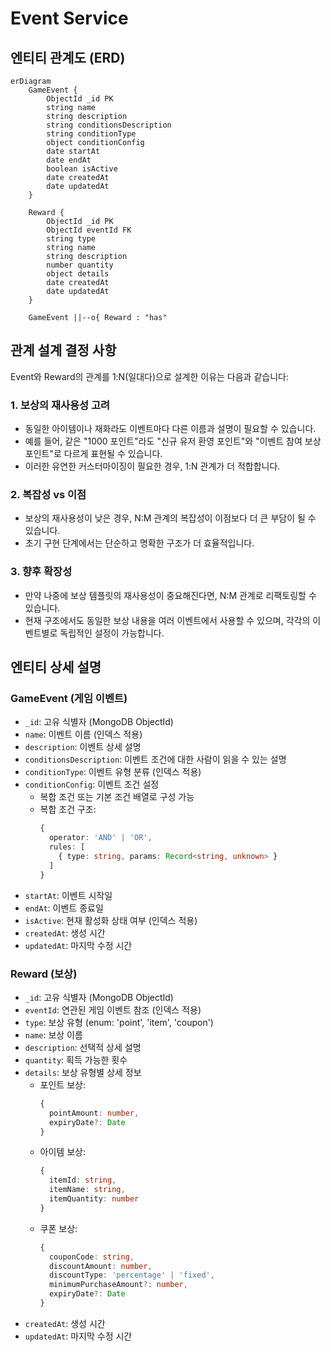 # Event Service

## 엔티티 관계도 (ERD)

```mermaid
erDiagram
    GameEvent {
        ObjectId _id PK
        string name
        string description
        string conditionsDescription
        string conditionType
        object conditionConfig
        date startAt
        date endAt
        boolean isActive
        date createdAt
        date updatedAt
    }

    Reward {
        ObjectId _id PK
        ObjectId eventId FK
        string type
        string name
        string description
        number quantity
        object details
        date createdAt
        date updatedAt
    }

    GameEvent ||--o{ Reward : "has"
```

## 관계 설계 결정 사항

Event와 Reward의 관계를 1:N(일대다)으로 설계한 이유는 다음과 같습니다:

### 1. 보상의 재사용성 고려

- 동일한 아이템이나 재화라도 이벤트마다 다른 이름과 설명이 필요할 수 있습니다.
- 예를 들어, 같은 "1000 포인트"라도 "신규 유저 환영 포인트"와 "이벤트 참여 보상 포인트"로 다르게 표현될 수 있습니다.
- 이러한 유연한 커스터마이징이 필요한 경우, 1:N 관계가 더 적합합니다.

### 2. 복잡성 vs 이점

- 보상의 재사용성이 낮은 경우, N:M 관계의 복잡성이 이점보다 더 큰 부담이 될 수 있습니다.
- 초기 구현 단계에서는 단순하고 명확한 구조가 더 효율적입니다.

### 3. 향후 확장성

- 만약 나중에 보상 템플릿의 재사용성이 중요해진다면, N:M 관계로 리팩토링할 수 있습니다.
- 현재 구조에서도 동일한 보상 내용을 여러 이벤트에서 사용할 수 있으며, 각각의 이벤트별로 독립적인 설정이 가능합니다.

## 엔티티 상세 설명

### GameEvent (게임 이벤트)

- `_id`: 고유 식별자 (MongoDB ObjectId)
- `name`: 이벤트 이름 (인덱스 적용)
- `description`: 이벤트 상세 설명
- `conditionsDescription`: 이벤트 조건에 대한 사람이 읽을 수 있는 설명
- `conditionType`: 이벤트 유형 분류 (인덱스 적용)
- `conditionConfig`: 이벤트 조건 설정
  - 복합 조건 또는 기본 조건 배열로 구성 가능
  - 복합 조건 구조:
    ```typescript
    {
      operator: 'AND' | 'OR',
      rules: [
        { type: string, params: Record<string, unknown> }
      ]
    }
    ```
- `startAt`: 이벤트 시작일
- `endAt`: 이벤트 종료일
- `isActive`: 현재 활성화 상태 여부 (인덱스 적용)
- `createdAt`: 생성 시간
- `updatedAt`: 마지막 수정 시간

### Reward (보상)

- `_id`: 고유 식별자 (MongoDB ObjectId)
- `eventId`: 연관된 게임 이벤트 참조 (인덱스 적용)
- `type`: 보상 유형 (enum: 'point', 'item', 'coupon')
- `name`: 보상 이름
- `description`: 선택적 상세 설명
- `quantity`: 획득 가능한 횟수
- `details`: 보상 유형별 상세 정보
  - 포인트 보상:
    ```typescript
    {
      pointAmount: number,
      expiryDate?: Date
    }
    ```
  - 아이템 보상:
    ```typescript
    {
      itemId: string,
      itemName: string,
      itemQuantity: number
    }
    ```
  - 쿠폰 보상:
    ```typescript
    {
      couponCode: string,
      discountAmount: number,
      discountType: 'percentage' | 'fixed',
      minimumPurchaseAmount?: number,
      expiryDate?: Date
    }
    ```
- `createdAt`: 생성 시간
- `updatedAt`: 마지막 수정 시간

